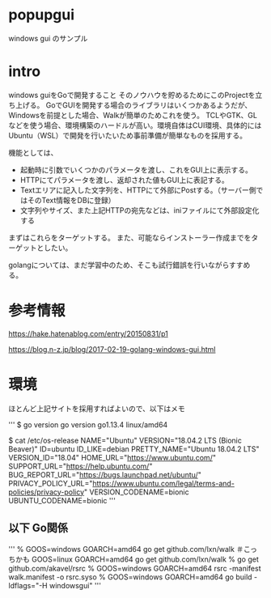 # popupgui

windows gui のサンプル

# intro

windows guiをGoで開発すること そのノウハウを貯めるためにこのProjectを立ち上げる。
GoでGUIを開発する場合のライブラリはいくつかあるようだが、Windowsを前提とした場合、Walkが簡単のためこれを使う。
TCLやGTK、GLなどを使う場合、環境構築のハードルが高い。環境自体はCUI環境、具体的にはUbuntu（WSL）で開発を行いたいため事前準備が簡単なものを採用する。

機能としては、

* 起動時に引数でいくつかのパラメータを渡し、これをGUI上に表示する。
* HTTPにてパラメータを渡し、返却された値もGUI上に表記する。
* Textエリアに記入した文字列を、HTTPにて外部にPostする。（サーバー側ではそのText情報をDBに登録）
* 文字列やサイズ、また上記HTTPの宛先などは、iniファイルにて外部設定化する

まずはこれらをターゲットする。
また、可能ならインストーラー作成までをターゲットとしたい。

golangについては、まだ学習中のため、そこも試行錯誤を行いながらすすめる。

# 参考情報

https://hake.hatenablog.com/entry/20150831/p1

https://blog.n-z.jp/blog/2017-02-19-golang-windows-gui.html

# 環境

ほとんど上記サイトを採用すればよいので、以下はメモ

'''
$ go version
go version go1.13.4 linux/amd64

$ cat /etc/os-release
NAME="Ubuntu"
VERSION="18.04.2 LTS (Bionic Beaver)"
ID=ubuntu
ID_LIKE=debian
PRETTY_NAME="Ubuntu 18.04.2 LTS"
VERSION_ID="18.04"
HOME_URL="https://www.ubuntu.com/"
SUPPORT_URL="https://help.ubuntu.com/"
BUG_REPORT_URL="https://bugs.launchpad.net/ubuntu/"
PRIVACY_POLICY_URL="https://www.ubuntu.com/legal/terms-and-policies/privacy-policy"
VERSION_CODENAME=bionic
UBUNTU_CODENAME=bionic
'''
## 以下 Go関係
'''
% GOOS=windows GOARCH=amd64 go get github.com/lxn/walk ＃こっちかも GOOS=linux GOARCH=amd64 go get github.com/lxn/walk
% go get github.com/akavel/rsrc
% GOOS=windows GOARCH=amd64 rsrc -manifest walk.manifest -o rsrc.syso
% GOOS=windows GOARCH=amd64 go build -ldflags="-H windowsgui"
'''




